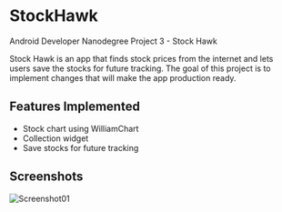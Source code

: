 # StockHawk
Android Developer Nanodegree Project 3 - Stock Hawk

Stock Hawk is an app that finds stock prices from the internet and lets users save the stocks for future tracking. The goal of this project is to implement changes that will make the app production ready.

## Features Implemented
* Stock chart using WilliamChart
* Collection widget
* Save stocks for future tracking

## Screenshots
![Screenshot01](https://cloud.githubusercontent.com/assets/18376526/18152980/e2b534d2-6f95-11e6-975e-375bd69d5f6c.png)

